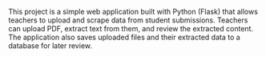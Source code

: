 
This project is a simple web application built with Python (Flask) that allows teachers to upload and scrape data from student submissions. Teachers can upload PDF, extract text from them, and review the extracted content. The application also saves uploaded files and their extracted data to a database for later review.
